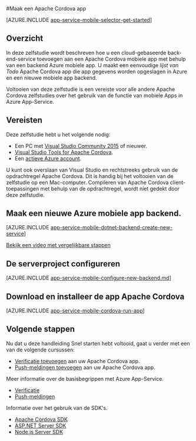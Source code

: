 <properties
    pageTitle="Maken van een app Cordova op mobiele Apps Azure App Service | Microsoft Azure"
    description="Volg deze zelfstudie aan de slag met Azure mobiele app backends gebruiken voor de ontwikkeling van Apache Cordova"
    services="app-service\mobile"
    documentationCenter="javascript"
    authors="adrianhall"
    manager="erikre"
    editor=""
    tags=""
    keywords="cordova, javascript, mobiele, client" />

<tags
    ms.service="app-service-mobile"
    ms.workload="na"
    ms.tgt_pltfrm="mobile-html"
    ms.devlang="javascript"
    ms.topic="hero-article"
    ms.date="10/01/2016"
    ms.author="adrianha"/>

#<a name="create-an-apache-cordova-app"></a>Maak een Apache Cordova app

[AZURE.INCLUDE [app-service-mobile-selector-get-started](../../includes/app-service-mobile-selector-get-started.md)]

## <a name="overview"></a>Overzicht

In deze zelfstudie wordt beschreven hoe u een cloud-gebaseerde back-end-service toevoegen aan een Apache Cordova mobiele app met behulp van een backend Azure mobiele app.  U maakt een eenvoudige _lijst van Todo_ Apache Cordova app die app gegevens worden opgeslagen in Azure en een nieuwe mobiele app backend.

Voltooien van deze zelfstudie is een vereiste voor alle andere Apache Cordova zelfstudies over het gebruik van de functie van mobiele Apps in Azure App-Service.

## <a name="prerequisites"></a>Vereisten

Deze zelfstudie hebt u het volgende nodig:

* Een PC met [Visual Studio Community 2015] of nieuwer.
* [Visual Studio Tools for Apache Cordova].
* Een [actieve Azure account](https://azure.microsoft.com/pricing/free-trial/).

U kunt ook overslaan van Visual Studio en rechtstreeks gebruik van de opdrachtregel Apache Cordova.  Dit is handig bij het voltooien van de zelfstudie op een Mac-computer.  Compileren van Apache Cordova client-toepassingen met behulp van de opdrachtregel, wordt niet gedekt door deze zelfstudie.

## <a name="create-a-new-azure-mobile-app-backend"></a>Maak een nieuwe Azure mobiele app backend.

[AZURE.INCLUDE [app-service-mobile-dotnet-backend-create-new-service](../../includes/app-service-mobile-dotnet-backend-create-new-service.md)]

[Bekijk een video met vergelijkbare stappen](https://channel9.msdn.com/series/Azure-connected-services-with-Cordova/Azure-connected-services-task-1-Create-an-Azure-Mobile-App)

## <a name="configure-the-server-project"></a>De serverproject configureren

[AZURE.INCLUDE [app-service-mobile-configure-new-backend.md](../../includes/app-service-mobile-configure-new-backend.md)]

## <a name="download-and-run-the-apache-cordova-app"></a>Download en installeer de app Apache Cordova

[AZURE.INCLUDE [app-service-mobile-cordova-run-app](../../includes/app-service-mobile-cordova-run-app.md)]

## <a name="next-steps"></a>Volgende stappen

Nu dat u deze handleiding Snel starten hebt voltooid, gaat u verder met een van de volgende cursussen:

* [Verificatie toevoegen] aan uw Apache Cordova app.
* [Push-meldingen toevoegen] aan uw Apache Cordova app.

Meer informatie over de basisbegrippen met Azure App-Service.

* [Verificatie]
* [Push-meldingen]

Informatie over het gebruik van de SDK's.

* [Apache Cordova SDK]
* [ASP.NET Server SDK]
* [Node.js Server SDK]

<!-- Images. -->

<!-- URLs -->
[Azure portal]: https://portal.azure.com/
[Visual Studio Community 2015]: http://www.visualstudio.com/
[Visual Studio Tools for Apache Cordova]: https://www.visualstudio.com/en-us/features/cordova-vs.aspx
[Verificatie toevoegen]: app-service-mobile-cordova-get-started-users.md
[Push-meldingen toevoegen]: app-service-mobile-cordova-get-started-push.md
[Verificatie]: app-service-mobile-auth.md
[Push-meldingen]: ../notification-hubs/notification-hubs-push-notification-overview.md
[Apache Cordova SDK]: app-service-mobile-cordova-how-to-use-client-library.md
[ASP.NET Server SDK]: app-service-mobile-dotnet-backend-how-to-use-server-sdk.md
[Node.js Server SDK]: app-service-mobile-node-backend-how-to-use-server-sdk.md
